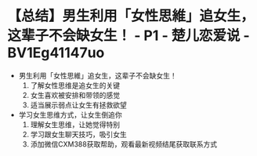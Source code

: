 # 【总结】男生利用「女性思維」追女生，这辈子不会缺女生！ - P1 - 楚儿恋爱说 - BV1Eg41147uo

-   男生利用「女性思維」追女生，这辈子不会缺女生！
    1.  了解女性思维是追女生的关键
    2.  女生喜欢被安排和带领的感觉
    3.  适当展示弱点让女生有拯救欲望
-   学习女生思维方式，让女生倒追你
    1.  理解女生思维，让她觉得特别
    2.  学习跟女生聊天技巧，吸引女生
    3.  添加微信CXM388获取帮助，观看最新视频结尾获取联系方式